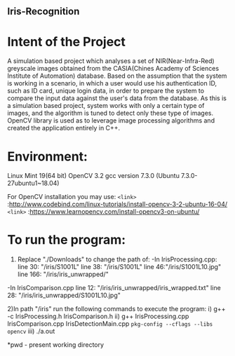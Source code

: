 ## Iris-Recognition

# Intent of the Project
A simulation based project which analyses a set of NIR(Near-Infra-Red) greyscale images obtained from the CASIA(Chines Academy of Sciences Institute of Automation) database. Based on the assumption that the system is working in a scenario, in which a user would use his authentication ID, such as ID card, unique login data, in order to prepare the system to compare the input data against the user's data from the database. 
As this is a simulation based project, system works with only a certain type of images, and the algorithm is tuned to detect only these type of images. OpenCV library is used as to leverage image processing algorithms and created the application entirely in C++.

# Environment:
Linux Mint 19(64 bit)
OpenCV 3.2
gcc version 7.3.0 (Ubuntu 7.3.0-27ubuntu1~18.04)

For OpenCV installation you may use:
`<link>` :http://www.codebind.com/linux-tutorials/install-opencv-3-2-ubuntu-16-04/
`<link>` :https://www.learnopencv.com/install-opencv3-on-ubuntu/

# To run the program:

1) Replace "./Downloads" to change the path of:
-In IrisProcessing.cpp: 
line 30: "<pwd>/iris/S1001L"
line 38: "<pwd>/iris/S1001L"
line 46:"<pwd>/iris/S1001L10.jpg"
line 166: "<pwd>/iris/iris_unwrapped/"

-In IrisComparison.cpp
line 12: "<pwd>/iris/iris_unwrapped/iris_wrapped.txt"
line 28: "<pwd>/iris/iris_unwrapped/S1001L10.jpg"

2)In path "<pwd>/iris" run the following commands to execute the program:
i) g++ -c IrisProcessing.h IrisComparison.h
ii) g++ IrisProcessing.cpp IrisComparison.cpp IrisDetectionMain.cpp `pkg-config --cflags --libs opencv`
iii) ./a.out

*pwd - present working directory
